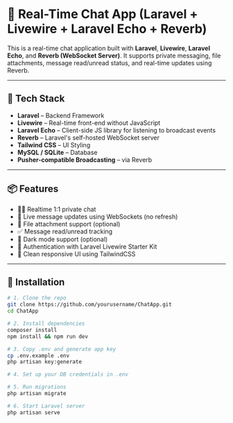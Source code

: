 # 💬 Real-Time Chat App (Laravel + Livewire + Laravel Echo + Reverb)

This is a real-time chat application built with **Laravel**, **Livewire**, **Laravel Echo**, and **Reverb (WebSocket Server)**. It supports private messaging, file attachments, message read/unread status, and real-time updates using Reverb.

---

## 🔧 Tech Stack

- **Laravel** – Backend Framework
- **Livewire** – Real-time front-end without JavaScript
- **Laravel Echo** – Client-side JS library for listening to broadcast events
- **Reverb** – Laravel's self-hosted WebSocket server
- **Tailwind CSS** – UI Styling
- **MySQL / SQLite** – Database
- **Pusher-compatible Broadcasting** – via Reverb

---

## 📦 Features

- 🧑‍💬 Realtime 1:1 private chat
- 📡 Live message updates using WebSockets (no refresh)
- 📎 File attachment support (optional)
- ✅ Message read/unread tracking
- 🌙 Dark mode support (optional)
- 🔐 Authentication with Laravel Livewire Starter Kit
- 🎯 Clean responsive UI using TailwindCSS

---

## 🚀 Installation

```bash
# 1. Clone the repo
git clone https://github.com/yourusername/ChatApp.git
cd ChatApp

# 2. Install dependencies
composer install
npm install && npm run dev

# 3. Copy .env and generate app key
cp .env.example .env
php artisan key:generate

# 4. Set up your DB credentials in .env

# 5. Run migrations
php artisan migrate

# 6. Start Laravel server
php artisan serve
